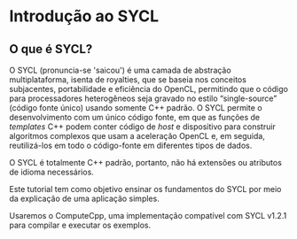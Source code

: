 # Introdução ao SYCL

## O que é SYCL?

O SYCL (pronuncia-se 'saicou') é uma camada de abstração multiplataforma, isenta de royalties, que se baseia nos conceitos subjacentes, portabilidade e eficiência do OpenCL, permitindo que o código para processadores heterogêneos seja gravado no estilo “single-source” (código fonte único) usando somente C++ padrão. O SYCL permite o desenvolvimento com um único código fonte, em que as funções de _templates_ C++ podem conter código de _host_ e dispositivo para construir algoritmos complexos que usam a aceleração OpenCL e, em seguida, reutilizá-los em todo o código-fonte em diferentes tipos de dados.

O SYCL é totalmente C++ padrão, portanto, não há extensões ou atributos de idioma necessários.

Este tutorial tem como objetivo ensinar os fundamentos do SYCL por meio da explicação de uma aplicação simples.

Usaremos o ComputeCpp, uma implementação compatível com SYCL v1.2.1 para compilar e executar os exemplos.
